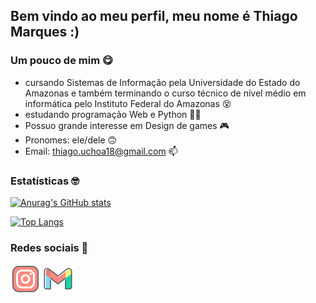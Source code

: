 ## Bem vindo ao meu perfil, meu nome é Thiago Marques :)

###  Um pouco de mim 😋
- cursando Sistemas de Informação pela Universidade do Estado do Amazonas e também terminando o curso técnico de nível médio em informática pelo Instituto Federal do Amazonas 😵
- estudando programação Web e Python 👨‍💻
- Possuo grande interesse em Design de games 🎮
- Pronomes: ele/dele 🙃
- Email: thiago.uchoa18@gmail.com 📫

### Estatísticas 🤓
[![Anurag's GitHub stats](https://github-readme-stats.vercel.app/api?username=tmmarquess&show_icons=true&theme=tokyonight&include_all_commits=true&count_private=true)](https://github.com/anuraghazra/github-readme-stats)

[![Top Langs](https://github-readme-stats.vercel.app/api/top-langs/?username=tmmarquess&layout=compact&langs_count=7&theme=tokyonight)](https://github.com/anuraghazra/github-readme-stats)

### Redes sociais 💬
<a href="https://instagram.com/tmmarquess"><img src="instagram.png"></img></a> 
<a href="https://mail.google.com/mail/?view=cm&fs=1&to=thiago.uchoa18%40gmail.com&authuser=0"><img src="gmail.png"></img></a>
<!--
**tmmarquess/tmmarquess** is a ✨ _special_ ✨ repository because its `README.md` (this file) appears on your GitHub profile.

Here are some ideas to get you started:

- 🔭 I’m currently working on ...
- 🌱 I’m currently learning ...
- 👯 I’m looking to collaborate on ...
- 🤔 I’m looking for help with ...
- 💬 Ask me about ...
- 📫 How to reach me: ...
- 😄 Pronouns: ...
- ⚡ Fun fact: ...
-->
